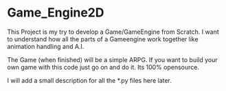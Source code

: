 # Game_Engine2D 

This Project is my try to develop a Game/GameEngine from Scratch.
I want to understand how all the parts of a Gameengine work together like
animation handling and A.I.

The Game (when finished) will be a simple ARPG.
If you want to build your own game with this code just go on and do it. Its 100% opensource.

I will add a small description for all the *.py files here later.
